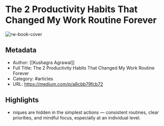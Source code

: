 # The 2 Productivity Habits That Changed My Work Routine Forever

![rw-book-cover](https://readwise-assets.s3.amazonaws.com/static/images/article3.5c705a01b476.png)

## Metadata
- Author: [[Kushagra Agrawal]]
- Full Title: The 2 Productivity Habits That Changed My Work Routine Forever
- Category: #articles
- URL: https://medium.com/p/a8cbb79fcb72

## Highlights
- niques are hidden in the simplest actions — consistent routines, clear priorities, and mindful focus, especially at an individual level.
